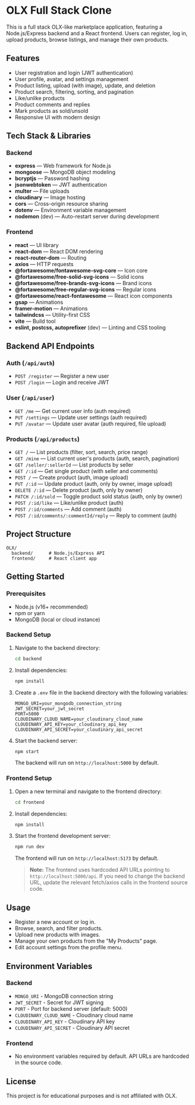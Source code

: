 # OLX Full Stack Clone

This is a full stack OLX-like marketplace application, featuring a Node.js/Express backend and a React frontend. Users can register, log in, upload products, browse listings, and manage their own products.

## Features
- User registration and login (JWT authentication)
- User profile, avatar, and settings management
- Product listing, upload (with image), update, and deletion
- Product search, filtering, sorting, and pagination
- Like/unlike products
- Product comments and replies
- Mark products as sold/unsold
- Responsive UI with modern design

## Tech Stack & Libraries

### Backend
- **express** — Web framework for Node.js
- **mongoose** — MongoDB object modeling
- **bcryptjs** — Password hashing
- **jsonwebtoken** — JWT authentication
- **multer** — File uploads
- **cloudinary** — Image hosting
- **cors** — Cross-origin resource sharing
- **dotenv** — Environment variable management
- **nodemon** (dev) — Auto-restart server during development

### Frontend
- **react** — UI library
- **react-dom** — React DOM rendering
- **react-router-dom** — Routing
- **axios** — HTTP requests
- **@fortawesome/fontawesome-svg-core** — Icon core
- **@fortawesome/free-solid-svg-icons** — Solid icons
- **@fortawesome/free-brands-svg-icons** — Brand icons
- **@fortawesome/free-regular-svg-icons** — Regular icons
- **@fortawesome/react-fontawesome** — React icon components
- **gsap** — Animations
- **framer-motion** — Animations
- **tailwindcss** — Utility-first CSS
- **vite** — Build tool
- **eslint, postcss, autoprefixer** (dev) — Linting and CSS tooling

## Backend API Endpoints

### Auth (`/api/auth`)
- `POST /register` — Register a new user
- `POST /login` — Login and receive JWT

### User (`/api/user`)
- `GET /me` — Get current user info (auth required)
- `PUT /settings` — Update user settings (auth required)
- `PUT /avatar` — Update user avatar (auth required, file upload)

### Products (`/api/products`)
- `GET /` — List products (filter, sort, search, price range)
- `GET /mine` — List current user's products (auth, search, pagination)
- `GET /seller/:sellerId` — List products by seller
- `GET /:id` — Get single product (with seller and comments)
- `POST /` — Create product (auth, image upload)
- `PUT /:id` — Update product (auth, only by owner, image upload)
- `DELETE /:id` — Delete product (auth, only by owner)
- `PATCH /:id/sold` — Toggle product sold status (auth, only by owner)
- `POST /:id/like` — Like/unlike product (auth)
- `POST /:id/comments` — Add comment (auth)
- `POST /:id/comments/:commentId/reply` — Reply to comment (auth)

## Project Structure
```
OLX/
  backend/      # Node.js/Express API
  frontend/     # React client app
```

## Getting Started

### Prerequisites
- Node.js (v16+ recommended)
- npm or yarn
- MongoDB (local or cloud instance)

### Backend Setup
1. Navigate to the backend directory:
   ```bash
   cd backend
   ```
2. Install dependencies:
   ```bash
   npm install
   ```
3. Create a `.env` file in the backend directory with the following variables:
   ```env
   MONGO_URI=your_mongodb_connection_string
   JWT_SECRET=your_jwt_secret
   PORT=5000
   CLOUDINARY_CLOUD_NAME=your_cloudinary_cloud_name
   CLOUDINARY_API_KEY=your_cloudinary_api_key
   CLOUDINARY_API_SECRET=your_cloudinary_api_secret
   ```
4. Start the backend server:
   ```bash
   npm start
   ```
   The backend will run on `http://localhost:5000` by default.

### Frontend Setup
1. Open a new terminal and navigate to the frontend directory:
   ```bash
   cd frontend
   ```
2. Install dependencies:
   ```bash
   npm install
   ```
3. Start the frontend development server:
   ```bash
   npm run dev
   ```
   The frontend will run on `http://localhost:5173` by default.

   > **Note:** The frontend uses hardcoded API URLs pointing to `http://localhost:5000/api`. If you need to change the backend URL, update the relevant fetch/axios calls in the frontend source code.

## Usage
- Register a new account or log in.
- Browse, search, and filter products.
- Upload new products with images.
- Manage your own products from the "My Products" page.
- Edit account settings from the profile menu.

## Environment Variables
### Backend
- `MONGO_URI` - MongoDB connection string
- `JWT_SECRET` - Secret for JWT signing
- `PORT` - Port for backend server (default: 5000)
- `CLOUDINARY_CLOUD_NAME` - Cloudinary cloud name
- `CLOUDINARY_API_KEY` - Cloudinary API key
- `CLOUDINARY_API_SECRET` - Cloudinary API secret

### Frontend
- No environment variables required by default. API URLs are hardcoded in the source code.

## License
This project is for educational purposes and is not affiliated with OLX. 